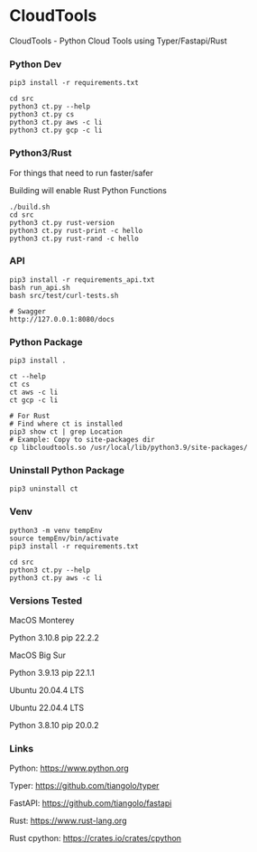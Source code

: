 # CloudTools

CloudTools - Python Cloud Tools using Typer/Fastapi/Rust

### Python Dev
```
pip3 install -r requirements.txt

cd src
python3 ct.py --help
python3 ct.py cs
python3 ct.py aws -c li
python3 ct.py gcp -c li
```

### Python3/Rust

For things that need to run faster/safer

Building will enable Rust Python Functions
```
./build.sh
cd src
python3 ct.py rust-version
python3 ct.py rust-print -c hello
python3 ct.py rust-rand -c hello
```

### API
```
pip3 install -r requirements_api.txt
bash run_api.sh
bash src/test/curl-tests.sh

# Swagger
http://127.0.0.1:8080/docs
```

### Python Package
```
pip3 install .

ct --help
ct cs
ct aws -c li
ct gcp -c li

# For Rust
# Find where ct is installed
pip3 show ct | grep Location
# Example: Copy to site-packages dir
cp libcloudtools.so /usr/local/lib/python3.9/site-packages/
```

### Uninstall Python Package
```
pip3 uninstall ct
```

### Venv
```
python3 -m venv tempEnv
source tempEnv/bin/activate
pip3 install -r requirements.txt

cd src
python3 ct.py --help
python3 ct.py aws -c li
```

### Versions Tested

MacOS Monterey

Python 3.10.8 pip 22.2.2

MacOS Big Sur

Python 3.9.13 pip 22.1.1

Ubuntu 20.04.4 LTS

Ubuntu 22.04.4 LTS

Python 3.8.10 pip 20.0.2

### Links

Python: https://www.python.org

Typer: https://github.com/tiangolo/typer

FastAPI: https://github.com/tiangolo/fastapi

Rust: https://www.rust-lang.org

Rust cpython: https://crates.io/crates/cpython
